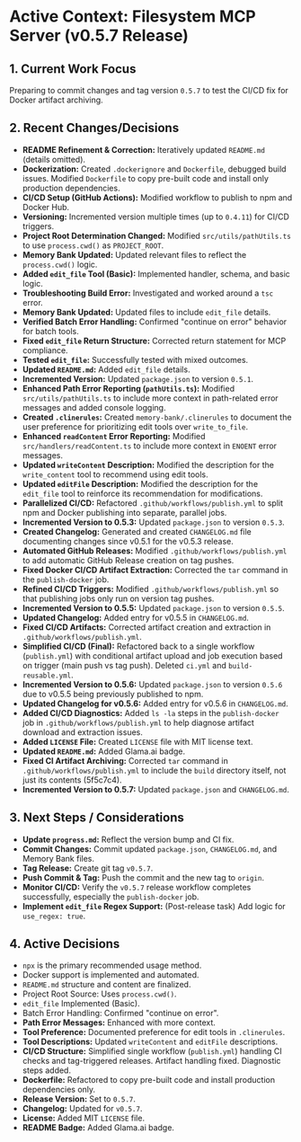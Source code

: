 <!-- Version: 2.8 | Last Updated: 2025-04-05 | Updated By: Cline -->
# Active Context: Filesystem MCP Server (v0.5.7 Release)

## 1. Current Work Focus

Preparing to commit changes and tag version `0.5.7` to test the CI/CD fix for Docker artifact archiving.

## 2. Recent Changes/Decisions

- **README Refinement & Correction:** Iteratively updated `README.md` (details omitted).
- **Dockerization:** Created `.dockerignore` and `Dockerfile`, debugged build issues. Modified `Dockerfile` to copy pre-built code and install only production dependencies.
- **CI/CD Setup (GitHub Actions):** Modified workflow to publish to npm and Docker Hub.
- **Versioning:** Incremented version multiple times (up to `0.4.11`) for CI/CD triggers.
- **Project Root Determination Changed:** Modified `src/utils/pathUtils.ts` to use `process.cwd()` as `PROJECT_ROOT`.
- **Memory Bank Updated:** Updated relevant files to reflect the `process.cwd()` logic.
- **Added `edit_file` Tool (Basic):** Implemented handler, schema, and basic logic.
- **Troubleshooting Build Error:** Investigated and worked around a `tsc` error.
- **Memory Bank Updated:** Updated files to include `edit_file` details.
- **Verified Batch Error Handling:** Confirmed "continue on error" behavior for batch tools.
- **Fixed `edit_file` Return Structure:** Corrected return statement for MCP compliance.
- **Tested `edit_file`:** Successfully tested with mixed outcomes.
- **Updated `README.md`:** Added `edit_file` details.
- **Incremented Version:** Updated `package.json` to version `0.5.1`.
- **Enhanced Path Error Reporting (`pathUtils.ts`):** Modified `src/utils/pathUtils.ts` to include more context in path-related error messages and added console logging.
- **Created `.clinerules`:** Created `memory-bank/.clinerules` to document the user preference for prioritizing edit tools over `write_to_file`.
- **Enhanced `readContent` Error Reporting:** Modified `src/handlers/readContent.ts` to include more context in `ENOENT` error messages.
- **Updated `writeContent` Description:** Modified the description for the `write_content` tool to recommend using edit tools.
- **Updated `editFile` Description:** Modified the description for the `edit_file` tool to reinforce its recommendation for modifications.
- **Parallelized CI/CD:** Refactored `.github/workflows/publish.yml` to split npm and Docker publishing into separate, parallel jobs.
- **Incremented Version to 0.5.3:** Updated `package.json` to version `0.5.3`.
- **Created Changelog:** Generated and created `CHANGELOG.md` file documenting changes since v0.5.1 for the v0.5.3 release.
- **Automated GitHub Releases:** Modified `.github/workflows/publish.yml` to add automatic GitHub Release creation on tag pushes.
- **Fixed Docker CI/CD Artifact Extraction:** Corrected the `tar` command in the `publish-docker` job.
- **Refined CI/CD Triggers:** Modified `.github/workflows/publish.yml` so that publishing jobs only run on version tag pushes.
- **Incremented Version to 0.5.5:** Updated `package.json` to version `0.5.5`.
- **Updated Changelog:** Added entry for v0.5.5 in `CHANGELOG.md`.
- **Fixed CI/CD Artifacts:** Corrected artifact creation and extraction in `.github/workflows/publish.yml`.
- **Simplified CI/CD (Final):** Refactored back to a single workflow (`publish.yml`) with conditional artifact upload and job execution based on trigger (main push vs tag push). Deleted `ci.yml` and `build-reusable.yml`.
- **Incremented Version to 0.5.6:** Updated `package.json` to version `0.5.6` due to v0.5.5 being previously published to npm.
- **Updated Changelog for v0.5.6:** Added entry for v0.5.6 in `CHANGELOG.md`.
- **Added CI/CD Diagnostics:** Added `ls -la` steps in the `publish-docker` job in `.github/workflows/publish.yml` to help diagnose artifact download and extraction issues.
- **Added `LICENSE` File:** Created `LICENSE` file with MIT license text.
- **Updated `README.md`:** Added Glama.ai badge.
- **Fixed CI Artifact Archiving:** Corrected `tar` command in `.github/workflows/publish.yml` to include the `build` directory itself, not just its contents (5f5c7c4).
- **Incremented Version to 0.5.7:** Updated `package.json` and `CHANGELOG.md`.

## 3. Next Steps / Considerations

- **Update `progress.md`:** Reflect the version bump and CI fix.
- **Commit Changes:** Commit updated `package.json`, `CHANGELOG.md`, and Memory Bank files.
- **Tag Release:** Create git tag `v0.5.7`.
- **Push Commit & Tag:** Push the commit and the new tag to `origin`.
- **Monitor CI/CD:** Verify the `v0.5.7` release workflow completes successfully, especially the `publish-docker` job.
- **Implement `edit_file` Regex Support:** (Post-release task) Add logic for `use_regex: true`.

## 4. Active Decisions

- `npx` is the primary recommended usage method.
- Docker support is implemented and automated.
- `README.md` structure and content are finalized.
- Project Root Source: Uses `process.cwd()`.
- `edit_file` Implemented (Basic).
- Batch Error Handling: Confirmed "continue on error".
- **Path Error Messages:** Enhanced with more context.
- **Tool Preference:** Documented preference for edit tools in `.clinerules`.
- **Tool Descriptions:** Updated `writeContent` and `editFile` descriptions.
- **CI/CD Structure:** Simplified single workflow (`publish.yml`) handling CI checks and tag-triggered releases. Artifact handling fixed. Diagnostic steps added.
- **Dockerfile:** Refactored to copy pre-built code and install production dependencies only.
- **Release Version:** Set to `0.5.7`.
- **Changelog:** Updated for `v0.5.7`.
- **License:** Added MIT `LICENSE` file.
- **README Badge:** Added Glama.ai badge.
